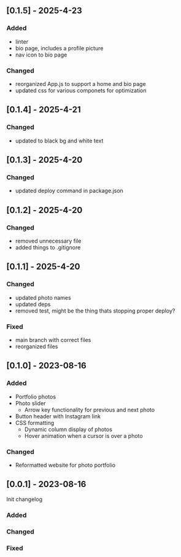 ## [0.1.5] - 2025-4-23

### Added

- linter
- bio page, includes a profile picture
- nav icon to bio page

### Changed

- reorganized App.js to support a home and bio page
- updated css for various componets for optimization

## [0.1.4] - 2025-4-21

### Changed

- updated to black bg and white text

## [0.1.3] - 2025-4-20

### Changed

- updated deploy command in package.json

## [0.1.2] - 2025-4-20

### Changed

- removed unnecessary file
- added things to .gitignore

## [0.1.1] - 2025-4-20

### Changed

- updated photo names
- updated deps
- removed test, might be the thing thats stopping proper deploy?

### Fixed

- main branch with correct files
- reorganized files

## [0.1.0] - 2023-08-16

### Added

- Portfolio photos
- Photo slider
  - Arrow key functionality for previous and next photo
- Button header with Instagram link
- CSS formatting
  - Dynamic column display of photos
  - Hover animation when a cursor is over a photo

### Changed

- Reformatted website for photo portfolio

## [0.0.1] - 2023-08-16

Init changelog

### Added

### Changed

### Fixed
